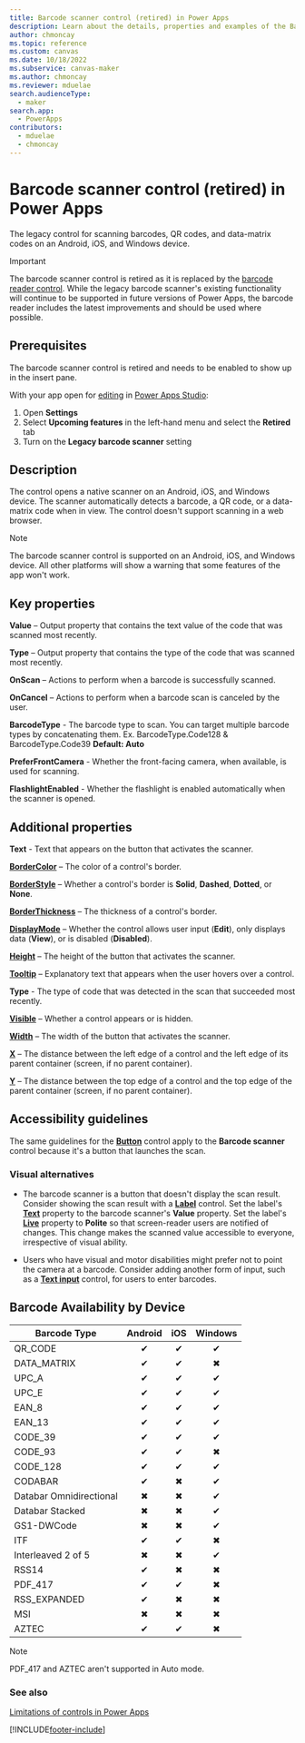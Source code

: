 ```yaml
---
title: Barcode scanner control (retired) in Power Apps
description: Learn about the details, properties and examples of the Barcode scanner control in Power Apps.
author: chmoncay
ms.topic: reference
ms.custom: canvas
ms.date: 10/18/2022
ms.subservice: canvas-maker
ms.author: chmoncay
ms.reviewer: mduelae
search.audienceType:
  - maker
search.app:
  - PowerApps
contributors:
  - mduelae
  - chmoncay
---
```

# Barcode scanner control (retired) in Power Apps

The legacy control for scanning barcodes, QR codes, and data-matrix codes on an Android, iOS, and Windows device.

> [!IMPORTANT]
> The barcode scanner control is retired as it is replaced by the [barcode reader control](control-barcodereader.md). While the legacy barcode scanner's existing functionality will continue to be supported in future versions of Power Apps, the barcode reader includes the latest improvements and should be used where possible.

## Prerequisites

The barcode scanner control is retired and needs to be enabled to show up in the insert pane.

With your app open for [editing](../edit-app.md) in [Power Apps Studio](https://create.powerapps.com):

1. Open **Settings**
1. Select **Upcoming features** in the left-hand menu and select the **Retired** tab
1. Turn on the **Legacy barcode scanner** setting

## Description

The control opens a native scanner on an Android, iOS, and Windows device. The scanner automatically detects a barcode, a QR code, or a data-matrix code when in view. The control doesn't support scanning in a web browser.

> [!NOTE]
> The barcode scanner control is supported on an Android, iOS, and Windows device. All other platforms will show a warning that some features of the app won't work.

## Key properties

**Value** – Output property that contains the text value of the code that was scanned most recently.

**Type** – Output property that contains the type of the code that was scanned most recently.

**OnScan** – Actions to perform when a barcode is successfully scanned.

**OnCancel** – Actions to perform when a barcode scan is canceled by the user.

**BarcodeType** - The barcode type to scan. You can target multiple barcode types by concatenating them. Ex. BarcodeType.Code128 & BarcodeType.Code39  **Default: Auto**

**PreferFrontCamera** - Whether the front-facing camera, when available, is used for scanning.

**FlashlightEnabled** - Whether the flashlight is enabled automatically when the scanner is opened.

## Additional properties

**Text** - Text that appears on the button that activates the scanner.

**[BorderColor](properties-color-border.md)** – The color of a control's border.

**[BorderStyle](properties-color-border.md)** – Whether a control's border is **Solid**, **Dashed**, **Dotted**, or **None**.

**[BorderThickness](properties-color-border.md)** – The thickness of a control's border.

**[DisplayMode](properties-core.md)** – Whether the control allows user input (**Edit**), only displays data (**View**), or is disabled (**Disabled**).

**[Height](properties-size-location.md)** – The height of the button that activates the scanner.

**[Tooltip](properties-core.md)** – Explanatory text that appears when the user hovers over a control.

**Type** - The type of code that was detected in the scan that succeeded most recently.

**[Visible](properties-core.md)** – Whether a control appears or is hidden.

**[Width](properties-size-location.md)** – The width of the button that activates the scanner.

**[X](properties-size-location.md)** – The distance between the left edge of a control and the left edge of its parent container (screen, if no parent container).

**[Y](properties-size-location.md)** – The distance between the top edge of a control and the top edge of the parent container (screen, if no parent container).

## Accessibility guidelines

The same guidelines for the **[Button](control-button.md)** control apply to the **Barcode scanner** control because it's a button that launches the scan.

### Visual alternatives

* The barcode scanner is a button that doesn't display the scan result. Consider showing the scan result with a **[Label](control-text-box.md)** control. Set the label's **[Text](properties-core.md)** property to the barcode scanner's **Value** property. Set the label's **[Live](properties-accessibility.md)** property to **Polite** so that screen-reader users are notified of changes. This change makes the scanned value accessible to everyone, irrespective of visual ability.

* Users who have visual and motor disabilities might prefer not to point the camera at a barcode. Consider adding another form of input, such as a **[Text input](control-text-input.md)** control, for users to enter barcodes.

## Barcode Availability by Device

| Barcode Type | Android | iOS | Windows |
|--------------|:-------:|:---:|:---:|
|QR_CODE|✔|✔|✔|
|DATA_MATRIX|✔|✔|✖|
|UPC_A|✔|✔|✔|
|UPC_E|✔|✔|✔|
|EAN_8|✔|✔|✔|
|EAN_13|✔|✔|✔|
|CODE_39|✔|✔|✔|
|CODE_93|✔|✔|✖|
|CODE_128|✔|✔|✔|
|CODABAR|✔|✖|✔|
|Databar Omnidirectional|✖|✖|✔|
|Databar Stacked|✖|✖|✔|
|GS1-DWCode|✖|✖|✔|
|ITF|✔|✔|✖|
|Interleaved 2 of 5|✖|✖|✔|
|RSS14|✔|✖|✖|
|PDF_417|✔|✔|✖|
|RSS_EXPANDED|✔|✖|✖|
|MSI|✖|✖|✖|
|AZTEC|✔|✔|✖|

> [!NOTE]
> PDF_417 and AZTEC aren't supported in Auto mode.

### See also

[Limitations of controls in Power Apps](../control-limitations.md)


[!INCLUDE[footer-include](../../../includes/footer-banner.md)]
